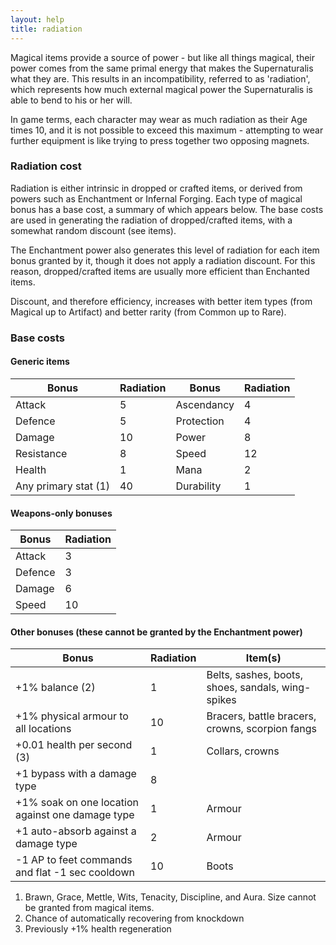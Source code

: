 ```yaml
---
layout: help
title: radiation
---
```


Magical items provide a source of power - but like all things magical, their 
power comes from the same primal energy that makes the Supernaturalis what they
are.  This results in an incompatibility, referred to as 'radiation', which
represents how much external magical power the Supernaturalis is able to bend 
to his or her will.

In game terms, each character may wear as much radiation as their Age times 10,
and it is not possible to exceed this maximum - attempting to wear further 
equipment is like trying to press together two opposing magnets.

### Radiation cost

Radiation is either intrinsic in dropped or crafted items, or derived from powers such as Enchantment or Infernal Forging. Each type of magical bonus has a base cost, a summary of which appears below. The base costs are used in generating the radiation of dropped/crafted items, with a somewhat random discount (see items).

The Enchantment power also generates this level of radiation for each item bonus granted by it, though it does not apply a radiation discount. For this reason, dropped/crafted items are usually more efficient than Enchanted items.

Discount, and therefore efficiency, increases with better item types (from Magical up to Artifact) and better rarity (from Common up to Rare).

### Base costs

#### Generic items

Bonus | Radiation | Bonus | Radiation
--- | --- | --- | ---
Attack | 5 | Ascendancy | 4
Defence | 5 | Protection | 4
Damage | 10 | Power | 8
Resistance | 8 | Speed | 12
Health | 1 | Mana | 2
Any primary stat (1) | 40 | Durability | 1

#### Weapons-only bonuses

Bonus | Radiation
--- | ---
Attack | 3
Defence | 3
Damage | 6
Speed | 10

#### Other bonuses (these cannot be granted by the Enchantment power)

Bonus | Radiation | Item(s)
--- | --- | ---
+1% balance (2) | 1 | Belts, sashes, boots, shoes, sandals, wing-spikes
+1% physical armour to all locations | 10 | Bracers, battle bracers, crowns, scorpion fangs
+0.01 health per second (3) | 1 | Collars, crowns
+1 bypass with a damage type | 8 | 
+1% soak on one location against one damage type | 1 | Armour
+1 auto-absorb against a damage type | 2 | Armour
-1 AP to feet commands and flat -1 sec cooldown | 10 | Boots

1. Brawn, Grace, Mettle, Wits, Tenacity, Discipline, and Aura. Size cannot be granted from magical items.
2. Chance of automatically recovering from knockdown
3. Previously +1% health regeneration